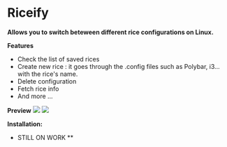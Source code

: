 # Riceify

<strong>Allows you to switch beteween different rice configurations on Linux.</strong>

**Features**
<ul>
  <li>Check the list of saved rices</li>
  <li>Create new rice : it goes through the .config files such as Polybar, i3... with the rice's name.</li>
  <li>Delete configuration</li>
  <li>Fetch rice info</li>
  <li>And more ...</li>
</ul>

**Preview**
![](https://cdn.discordapp.com/attachments/465981835785142282/1008025709668745227/ri1.png)
![](https://cdn.discordapp.com/attachments/465981835785142282/1008025710151094302/ri2.png)

**Installation:**

* STILL ON WORK **
